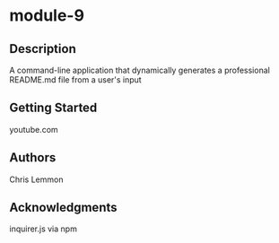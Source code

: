 # module-9

## Description

A command-line application that dynamically generates a professional README.md file from a user's input

## Getting Started

youtube.com

## Authors

Chris Lemmon

## Acknowledgments

inquirer.js via npm